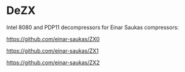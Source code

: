 # DeZX
Intel 8080 and PDP11 decompressors for Einar Saukas compressors:

https://github.com/einar-saukas/ZX0

https://github.com/einar-saukas/ZX1

https://github.com/einar-saukas/ZX2
